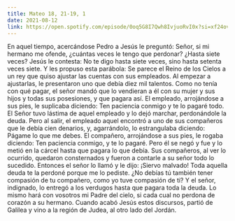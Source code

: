 ```yaml
---
title: Mateo 18, 21-19, 1
date: 2021-08-12
link: https://open.spotify.com/episode/0oq5G8I7Qwh8IvjuoRvI0x?si=xf24ov-oRTenTFWG-fpAFw&utm_source=copy-link&dl_branch=1
---
```


En aquel tiempo, acercándose Pedro a Jesús le preguntó: Señor, si mi hermano me
ofende, ¿cuántas veces le tengo que perdonar? ¿Hasta siete veces? Jesús le
contesta: No te digo hasta siete veces, sino hasta setenta veces siete.
Y les propuso esta parábola: Se parece el Reino de los Cielos a un rey que quiso
ajustar las cuentas con sus empleados.
Al empezar a ajustarlas, le presentaron uno que debía diez mil talentos.
Como no tenía con qué pagar, el señor mandó que lo vendieran a él con su mujer y
sus hijos y todas sus posesiones, y que pagara así.
El empleado, arrojándose a sus pies, le suplicaba diciendo: Ten paciencia conmigo y
te lo pagaré todo.
El Señor tuvo lástima de aquel empleado y lo dejó marchar, perdonándole la deuda.
Pero al salir, el empleado aquel encontró a uno de sus compañeros que le debía cien
denarios, y, agarrándolo, lo estrangulaba diciendo: Págame lo que me debes.
El compañero, arrojándose a sus pies, le rogaba diciendo: Ten paciencia conmigo, y
te lo pagaré.
Pero él se negó y fue y lo metió en la cárcel hasta que pagara lo que debía.
Sus compañeros, al ver lo ocurrido, quedaron consternados y fueron a contarle a su
señor todo lo sucedido.
Entonces el señor lo llamó y le dijo: ¡Siervo malvado! Toda aquella deuda te la
perdoné porque me lo pediste.
¿No debías tú también tener compasión de tu compañero, como yo tuve compasión
de ti? Y el señor, indignado, lo entregó a los verdugos hasta que pagara toda la
deuda.
Lo mismo hará con vosotros mi Padre del cielo, si cada cual no perdona de corazón
a su hermano.
Cuando acabó Jesús estos discursos, partió de Galilea y vino a la región de Judea, al
otro lado del Jordán.
